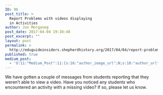 ```yaml
---
ID: 96
post_title: >
  Report Problems with videos displaying
  in Activities
author: Jon Morganeg
post_date: 2017-04-04 19:38:48
post_excerpt: ""
layout: post
permalink: >
  http://eduguideinsiders.shepherdhistory.org/2017/04/04/report-problems-with-videos-displaying-in-activities/
published: true
medium_post:
  - 'O:11:"Medium_Post":11:{s:16:"author_image_url";N;s:10:"author_url";N;s:11:"byline_name";N;s:12:"byline_email";N;s:10:"cross_link";N;s:2:"id";N;s:21:"follower_notification";N;s:7:"license";N;s:14:"publication_id";N;s:6:"status";N;s:3:"url";N;}'
---
```

<span style="font-weight: 400;">We have gotten a couple of messages from students reporting that they weren’t able to view a video. Have you noticed any students who encountered an activity with a missing video? If so, please let us know.</span>